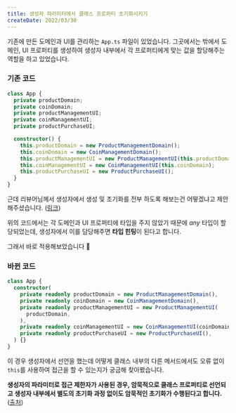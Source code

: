 ```yaml
---
title: 생성자 파라미터에서 클래스 프로퍼티 초기화시키기
createDate: 2022/03/30
---
```


기존에 만든 도메인과 UI를 관리하는 `App.ts` 파일이 있었습니다. 그곳에서는 밖에서 도메인, UI 프로퍼티를 생성하여 생성자 내부에서 각 프로퍼티에게 맞는 값을 할당해주는 역할을 하고 있었습니다.

### 기존 코드

```typescript
class App {
  private productDomain;
  private coinDomain;
  private productManagementUI;
  private coinManagementUI;
  private productPurchaseUI;

  constructor() {
    this.productDomain = new ProductManagementDomain();
    this.coinDomain = new CoinManagementDomain();
    this.productManagementUI = new ProductManagementUI(this.productDomain);
    this.coinManagementUI = new CoinManagementUI(this.coinDomain);
    this.productPurchaseUI = new ProductPurchaseUI();
  }
}
```

근데 리뷰어님께서 생성자에서 생성 및 초기화를 전부 하도록 해보는건 어떻겠냐고 제안해주셨습니다. ([링크](https://github.com/woowacourse/javascript-vendingmachine/pull/12#discussion_r835784944))

위의 코드에서는 각 도메인과 UI 프로퍼티에 타입을 주지 않았기 때문에 _any_ 타입이 할당되었는데, 생성자에서 이를 담당해주면 **타입 힌팅**이 된다고 합니다.

그래서 바로 적용해보았습니다 🎯

### 바뀐 코드

```typescript
class App {
  constructor(
    private readonly productDomain = new ProductManagementDomain(),
    private readonly coinDomain = new CoinManagementDomain(),
    private readonly productManagementUI = new ProductManagementUI(
      productDomain,
    ),
    private readonly coinManagementUI = new CoinManagementUI(coinDomain),
    private readonly productPurchaseUI = new ProductPurchaseUI(),
  ) {}
}
```

이 경우 생성자에서 선언을 했는데 어떻게 클래스 내부의 다른 메서드에서도 오류 없이 `this`를 사용하여 접근을 할 수 있는지가 궁금해 찾아봤습니다.

**생성자의 파라미터로 접근 제한자가 사용된 경우, 암묵적으로 클래스 프로퍼티로 선언되고 생성자 내부에서 별도의 초기화 과정 없이도 암묵적인 초기화가 수행된다고 합니다.** ([출처](https://poiemaweb.com/typescript-class#3-%EC%83%9D%EC%84%B1%EC%9E%90-%ED%8C%8C%EB%9D%BC%EB%AF%B8%ED%84%B0%EC%97%90-%EC%A0%91%EA%B7%BC-%EC%A0%9C%ED%95%9C%EC%9E%90-%EC%84%A0%EC%96%B8))
